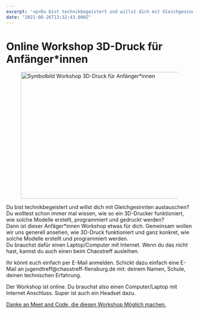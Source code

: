 ```yaml
---
excerpt: '<p>Du bist technikbegeistert und willst dich mit Gleichgesinnten austauschen? Du wolltest schon immer mal wissen, wie so ein 3D-Drucker funktioniert, wie solche Modelle erstellt, programmiert und gedruckt werden?Dann ist dieser <a href="https://chaostreff-flensburg.de/2021/online-workshop-3d-druck-fuer-anfaengerinnen/" class="more-link">[&hellip;]</a></p>'
date: "2021-08-26T13:32:43.000Z"
---
```

# Online Workshop 3D-Druck für Anfänger*innen


<div class="wp-block-image"><figure class="alignright size-large is-resized"><img decoding="async" loading="lazy" src="https://chaostreff-flensburg.de/wp-content/uploads/2021/08/online-workshop-3danfaengerinnen-1024x683.png" alt="Symbolbild Workshop 3D-Druck für Anfänger*innen" class="wp-image-1560" width="512" height="342" srcset="https://chaostreff-flensburg.de/wp-content/uploads/2021/08/online-workshop-3danfaengerinnen-1024x683.png 1024w, https://chaostreff-flensburg.de/wp-content/uploads/2021/08/online-workshop-3danfaengerinnen-300x200.png 300w, https://chaostreff-flensburg.de/wp-content/uploads/2021/08/online-workshop-3danfaengerinnen-768x512.png 768w, https://chaostreff-flensburg.de/wp-content/uploads/2021/08/online-workshop-3danfaengerinnen-749x500.png 749w, https://chaostreff-flensburg.de/wp-content/uploads/2021/08/online-workshop-3danfaengerinnen.png 1283w" sizes="(max-width: 512px) 100vw, 512px" /></figure></div>



<p>Du bist technikbegeistert und willst dich mit Gleichgesinnten austauschen? Du wolltest schon immer mal wissen, wie so ein 3D-Drucker funktioniert, wie solche Modelle erstellt, programmiert und gedruckt werden?<br>Dann ist dieser Anfäger*innen Workshop etwas für dich. Gemeinsam wollen wir uns generell ansehen, wie 3D-Druck funktioniert und ganz konkret, wie solche Modelle erstellt und programmiert werden.<br>Du brauchst dafür einen Laptop/Computer mit Internet. Wenn du das nicht hast, kannst du auch einen beim Chaostreff ausleihen.</p>



<p>Ihr könnt euch einfach per E-Mail anmelden. Schickt dazu einfach eine E-Mail an jugendtreff@chaostreff-flensburg.de mit: deinem Namen, Schule, deinen technischen Erfahrung.</p>



<p>Der Workshop ist online. Du brauchst also einen Computer/Laptop mit Internet Anschluss. Super ist auch ein Headset dazu.</p>



<p><a href="https://www.meet-and-code.org/gb/en/event-show/5897">Danke an Meet and Code, die diesen Workshop Möglich machen.</a></p>

